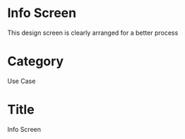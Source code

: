 # Info Screen
This design screen is clearly arranged for a better process

# Category
Use Case

# Title
Info Screen